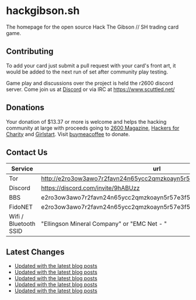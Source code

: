 # hackgibson.sh
The homepage for the open source Hack The Gibson // SH trading card game.


## Contributing

To add your card just submit a pull request with your card's front art, it would be added to the next run of set after community play testing.

Game play and discussions over the project is held the r2600 discord server. Come join us at [Discord](https://discord.com/invite/9hABUzz) or via IRC at https://www.scuttled.net/


## Donations

Your donation of $13.37 or more is welcome and helps the hacking community at large with proceeds going to [2600 Magazine](https://2600.com/), [Hackers for Charity](https://hackersforcharity.org) and [Girlstart](https://girlstart.org).  Visit [buymeacoffee](https://www.buymeacoffee.com/hackgibson.sh) to donate.


## Contact Us

Service | url
-|-
Tor | http://e2ro3ow3awo7r2favn24n65ycc2qmzkoayn5r57e3f56nvjwdcgg32ad.onion
Discord | https://discord.com/invite/9hABUzz
BBS | e2ro3ow3awo7r2favn24n65ycc2qmzkoayn5r57e3f56nvjwdcgg32ad.onion:23
FidoNET | e2ro3ow3awo7r2favn24n65ycc2qmzkoayn5r57e3f56nvjwdcgg32ad.onion:24554
Wifi / Bluetooth SSID | "Ellingson Mineral Company" or "EMC Net - <fidonet address>"

## Latest Changes
<!-- BLOG-POST-LIST:START -->
- [Updated with the latest blog posts](https://github.com/DFW2600/hackgibson.sh/commit/001dd95fbf66a01005e27e8522c5bbf901d8c983)
- [Updated with the latest blog posts](https://github.com/DFW2600/hackgibson.sh/commit/2c5e32ce7bd3ed40689d78e3abe51a61083b7650)
- [Updated with the latest blog posts](https://github.com/DFW2600/hackgibson.sh/commit/2fa6387940bc0b4ea6ee9a3bcebece5844cccb60)
- [Updated with the latest blog posts](https://github.com/DFW2600/hackgibson.sh/commit/b0b46294a1a155e9039f66a968a089ccca364510)
- [Updated with the latest blog posts](https://github.com/DFW2600/hackgibson.sh/commit/a2d29ad7b49dba8be3782b6444578c7b97313463)
<!-- BLOG-POST-LIST:END -->
